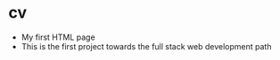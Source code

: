 # cv

- My first HTML page 
- This is the first project towards the full stack web development path

